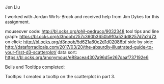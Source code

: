 Jen Liu

I worked with Jordan Wirfs-Brock and received help from Jim Dykes for this assignment.

mouseover code: http://bl.ocks.org/phil-pedruco/9032348
tool tips and line graph: https://bl.ocks.org/d3noob/257c360b3650b9f0a52dd8257d7a2d73
on click: http://bl.ocks.org/d3noob/5d621a60e2d1d02086bf
side by side: http://dataforradicals.com/2017/03/20/the-absurdly-illustrated-guide-to-your-first-d3-scatterplot/
data sort: https://bl.ocks.org/anonymous/e88acea4307a96d5e267daaf737192e6

Bells and Tooltips completed:

Tooltips:
I created a tooltip on the scatterplot in part 3.
